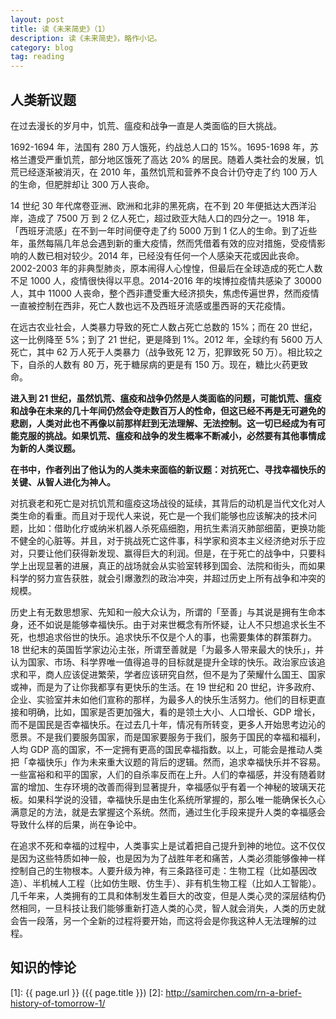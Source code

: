 ```yaml
---
layout: post
title: 读《未来简史》（1）
description: 读《未来简史》，略作小记。
category: blog
tag: reading
---
```


## 人类新议题

在过去漫长的岁月中，饥荒、瘟疫和战争一直是人类面临的巨大挑战。

1692-1694 年，法国有 280 万人饿死，约战总人口的 15%。1695-1698 年，苏格兰遭受严重饥荒，部分地区饿死了高达 20% 的居民。随着人类社会的发展，饥荒已经逐渐被消灭，在 2010 年，虽然饥荒和营养不良合计仍夺走了约 100 万人的生命，但肥胖却让 300 万人丧命。

14 世纪 30 年代席卷亚洲、欧洲和北非的黑死病，在不到 20 年便抵达大西洋沿岸，造成了 7500 万 到 2 亿人死亡，超过欧亚大陆人口的四分之一。1918 年，「西班牙流感」在不到一年时间便夺走了约 5000 万到 1 亿人的生命。到了近些年，虽然每隔几年总会遇到新的重大疫情，然而凭借着有效的应对措施，受疫情影响的人数已相对较少。2014 年，已经没有任何一个人感染天花或因此丧命。2002-2003 年的非典型肺炎，原本闹得人心惶惶，但最后在全球造成的死亡人数不足 1000 人，疫情很快得以平息。2014-2016 年的埃博拉疫情共感染了 30000 人，其中 11000 人丧命，整个西非遭受重大经济损失，焦虑传遍世界，然而疫情一直被控制在西非，死亡人数也远不及西班牙流感或墨西哥的天花疫情。

在远古农业社会，人类暴力导致的死亡人数占死亡总数的 15%；而在 20 世纪，这一比例降至 5%；到了 21 世纪，更是降到 1%。2012 年，全球约有 5600 万人死亡，其中 62 万人死于人类暴力（战争致死 12 万，犯罪致死 50 万）。相比较之下，自杀的人数有 80 万，死于糖尿病的更是有 150 万。现在，糖比火药更致命。

**进入到 21 世纪，虽然饥荒、瘟疫和战争仍然是人类面临的问题，可能饥荒、瘟疫和战争在未来的几十年间仍然会夺走数百万人的性命，但这已经不再是无可避免的悲剧，人类对此也不再像以前那样赶到无法理解、无法控制。这一切已经成为有可能克服的挑战。如果饥荒、瘟疫和战争的发生概率不断减小，必然要有其他事情成为新的人类议题。**

**在书中，作者列出了他认为的人类未来面临的新议题：对抗死亡、寻找幸福快乐的关键、从智人进化为神人。**

对抗衰老和死亡是对抗饥荒和瘟疫这场战役的延续，其背后的动机是当代文化对人类生命的看重。而且对于现代人来说，死亡是一个我们能够也应该解决的技术问题，比如：借助化疗或纳米机器人杀死癌细胞，用抗生素消灭肺部细菌，更换功能不健全的心脏等。并且，对于挑战死亡这件事，科学家和资本主义经济绝对乐于应对，只要让他们获得新发现、赢得巨大的利润。但是，在于死亡的战争中，只要科学上出现显著的进展，真正的战场就会从实验室转移到国会、法院和街头，而如果科学的努力宣告获胜，就会引爆激烈的政治冲突，并超过历史上所有战争和冲突的规模。

历史上有无数思想家、先知和一般大众认为，所谓的「至善」与其说是拥有生命本身，还不如说是能够幸福快乐。由于对来世概念有所怀疑，让人不只想追求长生不死，也想追求俗世的快乐。追求快乐不仅是个人的事，也需要集体的群策群力。18 世纪末的英国哲学家边沁主张，所谓至善就是「为最多人带来最大的快乐」，并认为国家、市场、科学界唯一值得追寻的目标就是提升全球的快乐。政治家应该追求和平，商人应该促进繁荣，学者应该研究自然，但不是为了荣耀什么国王、国家或神，而是为了让你我都享有更快乐的生活。在 19 世纪和 20 世纪，许多政府、企业、实验室并未如他们宣称的那样，为最多人的快乐生活努力。他们的目标更直接和明确，比如，国家是否更加强大，看的是领土大小、人口增长、GDP 增长，而不是国民是否幸福快乐。在过去几十年，情况有所转变，更多人开始思考边沁的愿景。不是我们要服务国家，而是国家要服务于我们，服务于国民的幸福和福利，人均 GDP 高的国家，不一定拥有更高的国民幸福指数。以上，可能会是推动人类把「幸福快乐」作为未来重大议题的背后的逻辑。然而，追求幸福快乐并不容易。一些富裕和和平的国家，人们的自杀率反而在上升。人们的幸福感，并没有随着财富的增加、生存环境的改善而得到显著提升，幸福感似乎有着一个神秘的玻璃天花板。如果科学说的没错，幸福快乐是由生化系统所掌握的，那么唯一能确保长久心满意足的方法，就是去掌握这个系统。然而，通过生化手段来提升人类的幸福感会导致什么样的后果，尚在争论中。

在追求不死和幸福的过程中，人类事实上是试着把自己提升到神的地位。这不仅仅是因为这些特质如神一般，也是因为为了战胜年老和痛苦，人类必须能够像神一样控制自己的生物根本。人要升级为神，有三条路径可走：生物工程（比如基因改造）、半机械人工程（比如仿生眼、仿生手）、非有机生物工程（比如人工智能）。几千年来，人类拥有的工具和体制发生着巨大的改变，但是人类心灵的深层结构仍然相同，一旦科技让我们能够重新打造人类的心灵，智人就会消失，人类的历史就会告一段落，另一个全新的过程将要开始，而这将会是你我这种人无法理解的过程。


## 知识的悖论





[SamirChen]: http://www.samirchen.com "SamirChen"
[1]: {{ page.url }} ({{ page.title }})
[2]: http://samirchen.com/rn-a-brief-history-of-tomorrow-1/